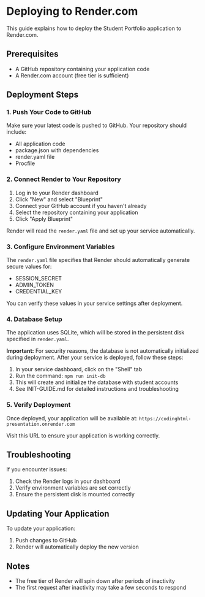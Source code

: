 # Deploying to Render.com

This guide explains how to deploy the Student Portfolio application to Render.com.

## Prerequisites

- A GitHub repository containing your application code
- A Render.com account (free tier is sufficient)

## Deployment Steps

### 1. Push Your Code to GitHub

Make sure your latest code is pushed to GitHub. Your repository should include:
- All application code
- package.json with dependencies
- render.yaml file
- Procfile

### 2. Connect Render to Your Repository

1. Log in to your Render dashboard
2. Click "New" and select "Blueprint"
3. Connect your GitHub account if you haven't already
4. Select the repository containing your application
5. Click "Apply Blueprint"

Render will read the `render.yaml` file and set up your service automatically.

### 3. Configure Environment Variables

The `render.yaml` file specifies that Render should automatically generate secure values for:
- SESSION_SECRET
- ADMIN_TOKEN
- CREDENTIAL_KEY

You can verify these values in your service settings after deployment.

### 4. Database Setup

The application uses SQLite, which will be stored in the persistent disk specified in `render.yaml`.

**Important:** For security reasons, the database is not automatically initialized during deployment. After your service is deployed, follow these steps:

1. In your service dashboard, click on the "Shell" tab
2. Run the command: `npm run init-db`
3. This will create and initialize the database with student accounts
4. See INIT-GUIDE.md for detailed instructions and troubleshooting

### 5. Verify Deployment

Once deployed, your application will be available at:
`https://codinghtml-presentation.onrender.com`

Visit this URL to ensure your application is working correctly.

## Troubleshooting

If you encounter issues:

1. Check the Render logs in your dashboard
2. Verify environment variables are set correctly
3. Ensure the persistent disk is mounted correctly

## Updating Your Application

To update your application:
1. Push changes to GitHub
2. Render will automatically deploy the new version

## Notes

- The free tier of Render will spin down after periods of inactivity
- The first request after inactivity may take a few seconds to respond 